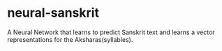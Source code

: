 neural-sanskrit
===============

A Neural Network that learns to predict Sanskrit text and learns a vector representations for the Aksharas(syllables).
